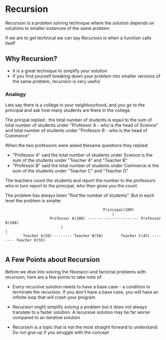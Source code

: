 # Recursion

Recursion is a problem solving technique where the solution depends on solutions to smaller instances of the same problem

If we are to get technical we can say Recursion is when a function calls itself

## Why Recursion?

- It is a great technique to simplify your solution
- If you find yourself breaking down your problem into smaller versions of the same problem, recursion is very useful

### Analogy

Lets say there is a college in your neighbourhood, and you go to the principal and ask how many students are there in the college

The pricipal replied : the total number of students is eqaul to the sum of total number of students under "Professor A - who is the head of Science" and total number of students under "Professor B - who is the head of Commerce"

When the two professors were asked thesame questions they replied:

- "Professor A" said the total number of students under Science is the sum of the students under "Teacher A" and "Teacher B"
- "Professor B" said the total number of students under Commerce is the sum of the students under "Teacher C" and "Teacher D"

The teachers count the students and report the number to the professors who in turn report to the principal, who then gives you the count

The problem has always been "find the number of students". But in each level the problem is smaller

```
                                            Principal(200)
                                                |
                    Professor A(100) ----------------------- Professor B(100)
                         |                                            |
        Teacher A(50) -------- Teacher B(50)        Teacher C(45) -------- Teacher D(55)


```

## A Few Points about Recursion

Before we dive into solving the fibonacci and factorial problems with recursion, here are a few points to take note of:

- Every recursive solution needs to have a base case - a condition to terminate the recursion. If you don't have a base case, you will have an infinite loop that will crash your program

- Recursion might simplify solving a problem but it does not always translate to a faster solution. A recursive solution may be far worse compared to an iterative solution

- Recursion is a topic that is not the most straight forward to understand. Do not give up if you struggle with the concept

